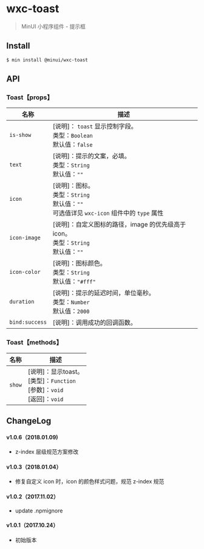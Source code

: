# wxc-toast

> MinUI 小程序组件 - 提示框

## Install

``` bash
$ min install @minui/wxc-toast
```

## API

### Toast【props】

| 名称                  | 描述                         |
|----------------------|------------------------------|
|`is-show`             | [说明]： `toast` 显示控制字段。<br>类型：`Boolean`<br>默认值：`false`|
|`text`                | [说明]：提示的文案，必填。<br>类型：`String`<br>默认值：`""` <br>     |
|`icon`                | [说明]：图标。<br>类型：`String`<br>默认值：`""` <br> 可选值详见 `wxc-icon` 组件中的 `type` 属性    |
|`icon-image`          | [说明]：自定义图标的路径，image 的优先级高于 icon。<br>类型：`String`<br>默认值：`""` <br>       |
|`icon-color`          | [说明]：图标颜色。<br>类型：`String`<br>默认值：`"#fff"` <br> |
|`duration`            | [说明]：提示的延迟时间，单位毫秒。<br>类型：`Number`<br>默认值：`2000` <br>  |
|`bind:success`        | [说明]：调用成功的回调函数。|

### Toast【methods】

| 名称                  | 描述                         |
|----------------------|------------------------------|
|`show`                | [说明]：显示toast。<br>[类型]：`Function`<br>[参数]：`void`<br>[返回]：`void`|

##  ChangeLog

#### v1.0.6（2018.01.09)
- z-index 层级规范方案修改

#### v1.0.3（2018.01.04）

- 修复自定义 icon 时，icon 的颜色样式问题，规范 z-index 规范

#### v1.0.2（2017.11.02）

- update .npmignore

#### v1.0.1（2017.10.24）

- 初始版本

